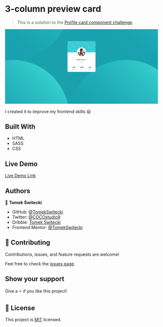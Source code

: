 # 3-column preview card 

> This is a solution to the [Profile card component challenge](https://www.frontendmentor.io/challenges/profile-card-component-cfArpWshJ).

![screenshot](./images/screenshot.png)

I created it to improve my frontend skills 😃

## Built With

- HTML
- SASS
- CSS 

## Live Demo

[Live Demo Link](https://tomekswitecki.github.io/profile-card-component/)

## Authors

👤 **Tomek Świtecki**

- GitHub: [@TomekSwitecki](https://github.com/TomekSwitecki)
- Twitter: [@COCOstudio9](https://twitter.com/COCOstudio9)
- Dribble: [Tomek Świtecki](https://dribbble.com/Switecki)
- Frontend Mentor: [@TomekSwitecki](https://www.frontendmentor.io/profile/TomekSwitecki)

## 🤝 Contributing

Contributions, issues, and feature requests are welcome!

Feel free to check the [issues page](../../issues/).

## Show your support

Give a ⭐️ if you like this project!

## 📝 License

This project is [MIT](./MIT.md) licensed.
